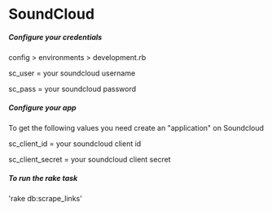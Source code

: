SoundCloud
=======

##### Configure your credentials
config > environments > development.rb

sc_user = your soundcloud username

sc_pass = your soundcloud password

##### Configure your app 
To get the following values you need create an "application" on Soundcloud

sc_client_id = your soundcloud client id

sc_client_secret = your soundcloud client secret

##### To run the rake task 
'rake db:scrape_links'
